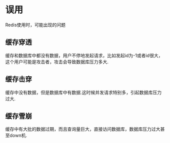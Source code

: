 # 误用
Redis使用时，可能出现的问题

## 缓存穿透
缓存和数据库中都没有数据，用户不停地发起请求，比如发起id为-1或者id很大，这个用户可能是攻击者，攻击会导致数据库压力多大.

## 缓存击穿
缓存中没有数据，但是数据库中有数据.这时候并发请求特别多，引起数据库压力过大.

## 缓存雪崩
缓存中有大批的数据过期，而且查询量巨大，直接访问数据库，数据库压力过大甚至down机.